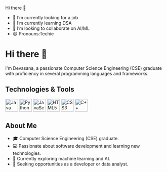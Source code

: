  Hi there 👋
- 🔭 I’m currently looking for a job
- 🌱 I’m currently learning DSA
- 👯 I’m looking to collaborate on AI/ML
- 😄 Pronouns:Techie
  
# Hi there 👋

I'm Devasana, a passionate Computer Science Engineering (CSE) graduate with proficiency in several programming languages and frameworks.

## Technologies & Tools

<p align="left">
  <img src="https://cdn.jsdelivr.net/gh/devicons/devicon/icons/java/java-original.svg" alt="Java" width="40" height="40"/>
  <img src="https://cdn.jsdelivr.net/gh/devicons/devicon/icons/python/python-original.svg" alt="Python" width="40" height="40"/>
  <img src="https://cdn.jsdelivr.net/gh/devicons/devicon/icons/javascript/javascript-original.svg" alt="JavaScript" width="40" height="40"/>
  <img src="https://cdn.jsdelivr.net/gh/devicons/devicon/icons/html5/html5-original.svg" alt="HTML5" width="40" height="40"/>
  <img src="https://cdn.jsdelivr.net/gh/devicons/devicon/icons/css3/css3-original.svg" alt="CSS3" width="40" height="40"/>
  <img src="https://cdn.jsdelivr.net/gh/devicons/devicon/icons/cplusplus/cplusplus-original.svg" alt="C++" width="40" height="40"/>
</p>

## About Me

- 🎓 Computer Science Engineering (CSE) graduate.
- 💻 Passionate about software development and learning new technologies.
- 🌱 Currently exploring machine learning and AI.
- 🚀 Seeking opportunities as a developer or data analyst.


